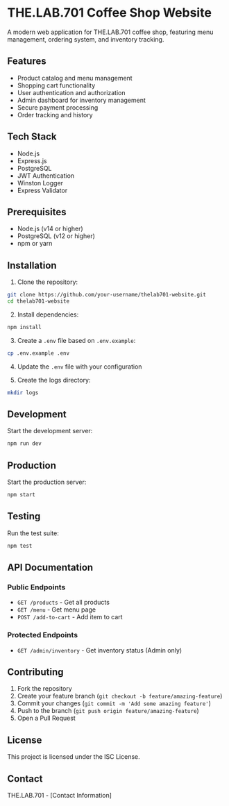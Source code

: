 # THE.LAB.701 Coffee Shop Website

A modern web application for THE.LAB.701 coffee shop, featuring menu management, ordering system, and inventory tracking.

## Features

- Product catalog and menu management
- Shopping cart functionality
- User authentication and authorization
- Admin dashboard for inventory management
- Secure payment processing
- Order tracking and history

## Tech Stack

- Node.js
- Express.js
- PostgreSQL
- JWT Authentication
- Winston Logger
- Express Validator

## Prerequisites

- Node.js (v14 or higher)
- PostgreSQL (v12 or higher)
- npm or yarn

## Installation

1. Clone the repository:
```bash
git clone https://github.com/your-username/thelab701-website.git
cd thelab701-website
```

2. Install dependencies:
```bash
npm install
```

3. Create a `.env` file based on `.env.example`:
```bash
cp .env.example .env
```

4. Update the `.env` file with your configuration

5. Create the logs directory:
```bash
mkdir logs
```

## Development

Start the development server:
```bash
npm run dev
```

## Production

Start the production server:
```bash
npm start
```

## Testing

Run the test suite:
```bash
npm test
```

## API Documentation

### Public Endpoints

- `GET /products` - Get all products
- `GET /menu` - Get menu page
- `POST /add-to-cart` - Add item to cart

### Protected Endpoints

- `GET /admin/inventory` - Get inventory status (Admin only)

## Contributing

1. Fork the repository
2. Create your feature branch (`git checkout -b feature/amazing-feature`)
3. Commit your changes (`git commit -m 'Add some amazing feature'`)
4. Push to the branch (`git push origin feature/amazing-feature`)
5. Open a Pull Request

## License

This project is licensed under the ISC License.

## Contact

THE.LAB.701 - [Contact Information]